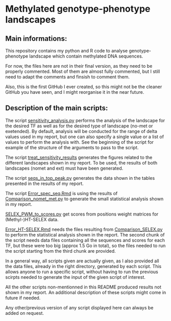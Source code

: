 # Methylated genotype-phenotype landscapes

## Main informations:

This repository contains my python and R code to analyse genotype-phenotype landscape which contain methylated DNA sequences.

For now, the files here are not in their final version, as they need to be properly commented. Most of them are almost fully commented, but I still need to adapt the comments and finsish to comment them. 

Also, this is the first GitHub I ever created, so this might not be the cleaner GitHub you have seen, and I might reorganise it in the near future. 

## Description of the main scripts:

The script [sensitivity_analysis.py](https://github.com/FlorianCurvaia/methylated_landscapes/blob/main/Scripts%20and%20data/sensitivity_analysis.py) performs the analysis of the landscape for the desired TF as well as for the desired type of landscape (no-met or exetended). By default, analysis will be conducted for the range of delta values used in my report, but one can also specify a single value or a list of values to perform the analysis with. See the beginning of the script for example of the structure of the arguments to pass to the script.

The script [treat_sensitivity_results](https://github.com/FlorianCurvaia/methylated_landscapes/blob/main/Scripts%20and%20data/treat_sensitivity_results.py) generates the figures related to the different landscapes shown in my report. To be used, the results of both landscapes (nomet and ext) must have been generated. 

The script [seqs_in_top_peak.py](https://github.com/FlorianCurvaia/methylated_landscapes/blob/main/Scripts%20and%20data/seqs_in_top_peak.py) generates the data shown in the tables presented in the results of my report.

The script [Error_spec_seq.Rmd](https://github.com/FlorianCurvaia/methylated_landscapes/blob/main/Scripts%20and%20data/Error_spec_seq.Rmd) is using the results of [Comparison_nomet_met.py](https://github.com/FlorianCurvaia/methylated_landscapes/blob/main/Scripts%20and%20data/Comparison_nomet_met.py) to generate the small statistical analysis shown in my report.

[SELEX_PWM_to_scores.py](https://github.com/FlorianCurvaia/methylated_landscapes/blob/main/Scripts%20and%20data/SELEX_PWM_to_scores.py) get scores from positions weight matrices for (Methyl-)HT-SELEX data.

[Error_HT-SELEX.Rmd](https://github.com/FlorianCurvaia/methylated_landscapes/blob/main/Scripts%20and%20data/Error_HT-SELEX.Rmd) needs the files resulting from [Comparison_SELEX.py](https://github.com/FlorianCurvaia/methylated_landscapes/blob/main/Scripts%20and%20data/Comparison_SELEX.py) to perform the statistical analysis shown in the report. The second chunk of the script needs data files containing all the sequences and scores for each TF, but these were too big (approx 1.5 Go in total), so the files needed to run the script starting from the third chunk are provided.

In a general way, all scripts given are actually given, as I also provided all the data files, already in the right directory, generated by each script. This allows anyone to run a specific script, without having to run the previous scirpts needed to generate the input of the given script of interest. 

All the other scripts non-mentionned in this README produced results not shown in my report. An additional description of these scripts might come in future if needed. 

Any other/previous version of any script displayed here can always be added on request. 

